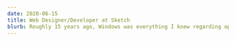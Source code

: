 ```yaml
---
date: 2020-06-15
title: Web Designer/Developer at Sketch
blurb: Roughly 15 years ago, Windows was everything I knew regarding operating systems. I had used it for years, knew the ins and outs and how to use it on a daily basis. But I was never a “power user”.
---
```

